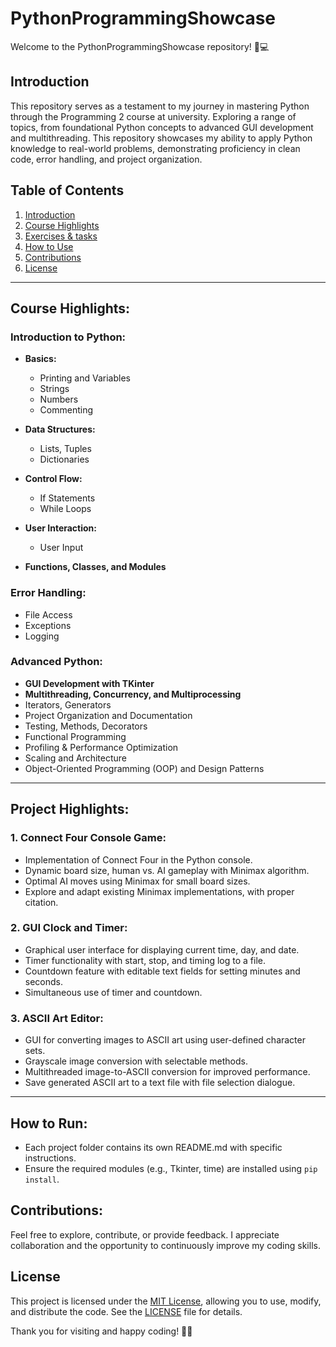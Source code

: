 # PythonProgrammingShowcase

Welcome to the PythonProgrammingShowcase repository! 🐍💻

## Introduction

This repository serves as a testament to my journey in mastering Python through the Programming 2 course at university. Exploring a range of topics, from foundational Python concepts to advanced GUI development and multithreading. This repository showcases my ability to apply Python knowledge to real-world problems, demonstrating proficiency in clean code, error handling, and project organization.

## Table of Contents

1. [Introduction](#Introduction)
2. [Course Highlights](#Course-Highlights)
3. [Exercises & tasks](#Project-Highlights)
4. [How to Use](#how-to-Run)
5. [Contributions](#contributions)
6. [License](#license)

---

## Course Highlights:

### Introduction to Python:

- **Basics:**
  - Printing and Variables
  - Strings
  - Numbers
  - Commenting

- **Data Structures:**
  - Lists, Tuples
  - Dictionaries

- **Control Flow:**
  - If Statements
  - While Loops

- **User Interaction:**
  - User Input

- **Functions, Classes, and Modules**

### Error Handling:

- File Access
- Exceptions
- Logging

### Advanced Python:

- **GUI Development with TKinter**
- **Multithreading, Concurrency, and Multiprocessing**
- Iterators, Generators
- Project Organization and Documentation
- Testing, Methods, Decorators
- Functional Programming
- Profiling & Performance Optimization
- Scaling and Architecture
- Object-Oriented Programming (OOP) and Design Patterns

---

## Project Highlights:

### 1. Connect Four Console Game:

- Implementation of Connect Four in the Python console.
- Dynamic board size, human vs. AI gameplay with Minimax algorithm.
- Optimal AI moves using Minimax for small board sizes.
- Explore and adapt existing Minimax implementations, with proper citation.

### 2. GUI Clock and Timer:

- Graphical user interface for displaying current time, day, and date.
- Timer functionality with start, stop, and timing log to a file.
- Countdown feature with editable text fields for setting minutes and seconds.
- Simultaneous use of timer and countdown.

### 3. ASCII Art Editor:

- GUI for converting images to ASCII art using user-defined character sets.
- Grayscale image conversion with selectable methods.
- Multithreaded image-to-ASCII conversion for improved performance.
- Save generated ASCII art to a text file with file selection dialogue.

---

## How to Run:

- Each project folder contains its own README.md with specific instructions.
- Ensure the required modules (e.g., Tkinter, time) are installed using `pip install`.

## Contributions:

Feel free to explore, contribute, or provide feedback. I appreciate collaboration and the opportunity to continuously improve my coding skills.

## License

This project is licensed under the [MIT License](LICENSE), allowing you to use, modify, and distribute the code. See the [LICENSE](LICENSE) file for details.


Thank you for visiting and happy coding! 🚀🐍

